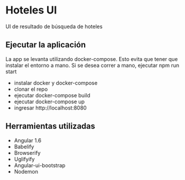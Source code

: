 # Hoteles UI
UI de resultado de búsqueda de hoteles

## Ejecutar la aplicación
La app se levanta utilizando docker-compose. Esto evita que tener que instalar el entorno a mano. Si se desea correr a mano, ejecutar npm run start

* instalar docker y docker-compose
* clonar el repo
* ejecutar docker-compose build
* ejecutar docker-compose up
* ingresar http://localhost:8080

## Herramientas utilizadas
* Angular 1.6
* Babelify
* Browserify
* Uglifyify
* Angular-ui-bootstrap
* Nodemon
